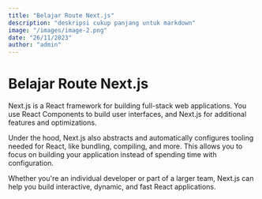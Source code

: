 ```yaml
---
title: "Belajar Route Next.js"
description: "deskripsi cukup panjang untuk markdown"
image: "/images/image-2.png"
date: "26/11/2023"
author: "admin"
---
```


# Belajar Route Next.js

Next.js is a React framework for building full-stack web applications. You use React Components to build user interfaces, and Next.js for additional features and optimizations.

Under the hood, Next.js also abstracts and automatically configures tooling needed for React, like bundling, compiling, and more. This allows you to focus on building your application instead of spending time with configuration.

Whether you're an individual developer or part of a larger team, Next.js can help you build interactive, dynamic, and fast React applications.

